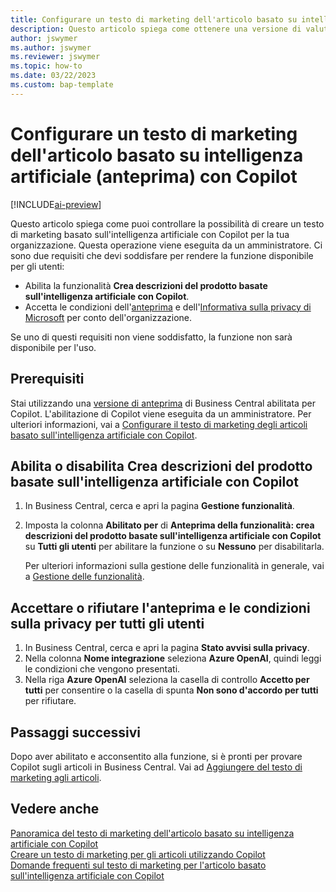 ```yaml
---
title: Configurare un testo di marketing dell'articolo basato su intelligenza artificiale (anteprima) con Copilot
description: Questo articolo spiega come ottenere una versione di valutazione di Copilot di Business Central e abilitare Copilot in un ambiente.
author: jswymer
ms.author: jswymer
ms.reviewer: jswymer
ms.topic: how-to
ms.date: 03/22/2023
ms.custom: bap-template
---
```


# <a name="configure-ai-powered-item-marketing-text-preview-with-copilot" />Configurare un testo di marketing dell'articolo basato su intelligenza artificiale (anteprima) con Copilot

[!INCLUDE[ai-preview](includes/ai-preview.md)]

Questo articolo spiega come puoi controllare la possibilità di creare un testo di marketing basato sull'intelligenza artificiale con Copilot per la tua organizzazione. Questa operazione viene eseguita da un amministratore. Ci sono due requisiti che devi soddisfare per rendere la funzione disponibile per gli utenti:

- Abilita la funzionalità **Crea descrizioni del prodotto basate sull'intelligenza artificiale con Copilot**.
- Accetta le condizioni dell'[anteprima](https://dynamics.microsoft.com/legaldocs/supp-dynamics365-preview/) e dell'[Informativa sulla privacy di Microsoft](https://go.microsoft.com/fwlink/?LinkId=521839) per conto dell'organizzazione.

Se uno di questi requisiti non viene soddisfatto, la funzione non sarà disponibile per l'uso.

## <a name="prerequisites" />Prerequisiti

Stai utilizzando una [versione di anteprima](ai-preview-getstarted.md) di Business Central abilitata per Copilot. L'abilitazione di Copilot viene eseguita da un amministratore. Per ulteriori informazioni, vai a [Configurare il testo di marketing degli articoli basato sull'intelligenza artificiale con Copilot](enable-ai.md).

## <a name="enable-or-disable-create-ai-powered-product-descriptions-with-copilot" />Abilita o disabilita Crea descrizioni del prodotto basate sull'intelligenza artificiale con Copilot

1. In Business Central, cerca e apri la pagina **Gestione funzionalità**.
2. Imposta la colonna **Abilitato per** di **Anteprima della funzionalità: crea descrizioni del prodotto basate sull'intelligenza artificiale con Copilot** su **Tutti gli utenti** per abilitare la funzione o su **Nessuno** per disabilitarla.

   Per ulteriori informazioni sulla gestione delle funzionalità in generale, vai a [Gestione delle funzionalità](/dynamics365/business-central/dev-itpro/administration/feature-management).

## <a name="consent-to-or-reject-preview-and-privacy-terms-and-conditions-for-all-users" />Accettare o rifiutare l'anteprima e le condizioni sulla privacy per tutti gli utenti

1. In Business Central, cerca e apri la pagina **Stato avvisi sulla privacy**.
2. Nella colonna **Nome integrazione** seleziona **Azure OpenAI**, quindi leggi le condizioni che vengono presentati.
3. Nella riga **Azure OpenAI** seleziona la casella di controllo **Accetto per tutti** per consentire o la casella di spunta **Non sono d'accordo per tutti** per rifiutare.

## <a name="next-steps" />Passaggi successivi

Dopo aver abilitato e acconsentito alla funzione, si è pronti per provare Copilot sugli articoli in Business Central. Vai ad [Aggiungere del testo di marketing agli articoli](item-marketing-text.md).  

## <a name="see-also" />Vedere anche

[Panoramica del testo di marketing dell'articolo basato su intelligenza artificiale con Copilot](ai-overview.md)  
[Creare un testo di marketing per gli articoli utilizzando Copilot](item-marketing-text.md)  
[Domande frequenti sul testo di marketing per l'articolo basato sull'intelligenza artificiale con Copilot](ai-faq.md)  
